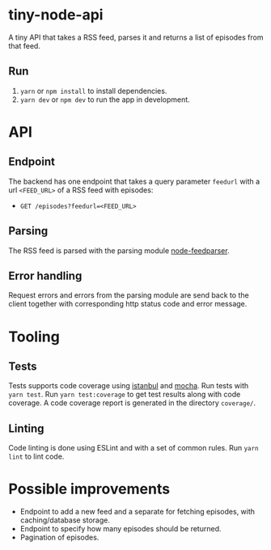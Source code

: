 # tiny-node-api
A tiny API that takes a RSS feed, parses it and returns a list of episodes from that feed.

## Run
1. `yarn` or `npm install` to install dependencies.
3. `yarn dev` or `npm dev` to run the app in development.

# API
## Endpoint
The backend has one endpoint that takes a query parameter `feedurl` with a url `<FEED_URL>` of a RSS feed with episodes:

* `GET /episodes?feedurl=<FEED_URL>`

## Parsing
The RSS feed is parsed with the parsing module [node-feedparser](https://github.com/danmactough/node-feedparser).

## Error handling
Request errors and errors from the parsing module are send back to the client together with corresponding http status code and error message.

# Tooling
## Tests
Tests supports code coverage using [istanbul](https://github.com/gotwarlost/istanbul) and [mocha](https://github.com/mochajs/mocha). Run tests with `yarn test`. Run `yarn test:coverage` to get test results along with code coverage. A code coverage report is generated in the directory `coverage/`.

## Linting
Code linting is done using ESLint and with a set of common rules. Run `yarn lint` to lint code.

# Possible improvements
* Endpoint to add a new feed and a separate for fetching episodes, with caching/database storage.
* Endpoint to specify how many episodes should be returned.
* Pagination of episodes.
